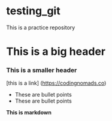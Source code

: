 # testing_git

This is a practice repository

# This is a big header

### This is a smaller header

[this is a link] (https://codingnomads.co)

- These are bullet points
- These are bullet points

**This is markdown**
